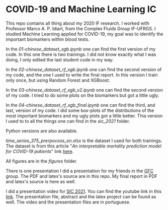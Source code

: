 # COVID-19 and Machine Learning IC
This repo contains all thing about my 2020 IF research. I worked with Professor Marco A. P. Idiart, from the Complex Fluids Group IF-UFRGS. I studied Machine Learning applied for COVID-19, my goal was to identify the important biomarkers within blood tests. 

In the *01-chinese_dataset_xgb.ipynb* one can find the first version of my code. In this one there is two trainings. I did not know exactly what I was doing, I only edited the last student code in my way. 

In the *02-chinese_dataset_rf_xgb.ipynb* one can find the second version of my code, and the one I used to write the final report. In this version I train only once, but using Random Forest and XGBoost. 

In the *03-chinese_dataset_rf_xgb_v2.ipynb* one can find the second version of my code. I tried to do some plots on the biomarkers but got a little ugly. 

In the *04-chinese_dataset_rf_xgb_final.ipynb* one can find the third, and last, version of my code. I did some box-plots of the distributions of the most important biomarkers and my ugly plots got a little better. Thia version I used to to all the things one can find in the *sic_2021* folder.

Python versions are also available.

*time_series_375_prerpocess_en.xlsx* is the dataset I used for both trainings. The dataset is from this article "*An interpretable mortality prediction model for COVID-19 patients*" link [here](https://www.nature.com/articles/s42256-020-0180-7).

All figures are in the *figures* folder.

There is one presentation I did a presentation for my friends in the [GFC](https://github.com/gfc-fiscomp) group. The PDF and latex's source are in this repo. My final report in PDF and latex's source is here as well.

I did a presentation video for [SIC 2021](https://www.ufrgs.br/salaoufrgs/). You can find the youtube link in this [link](https://www.youtube.com/watch?v=BDXtHH5AlC0). The presentation file, abstract and the latex project can be found as well. The video and the presentation files are in portuguese.
